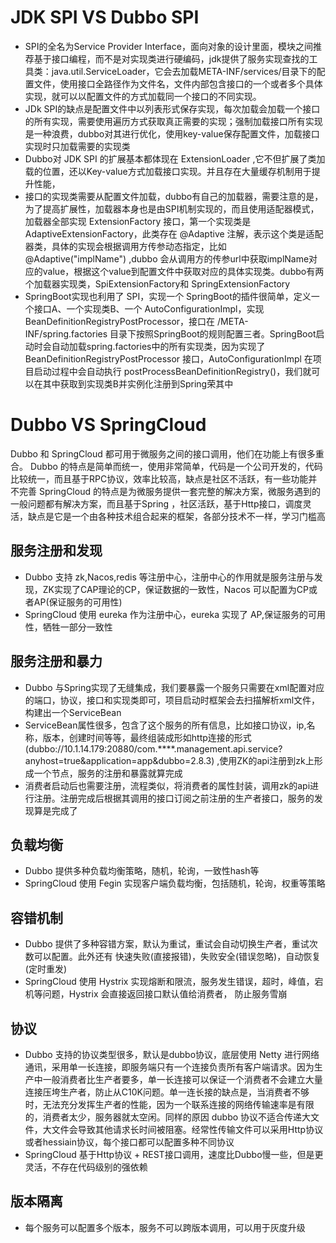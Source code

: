 # JDK SPI VS Dubbo SPI
+ SPI的全名为Service Provider Interface，面向对象的设计里面，模块之间推荐基于接口编程，而不是对实现类进行硬编码，jdk提供了服务实现查找的工具类：java.util.ServiceLoader，它会去加载META-INF/services/目录下的配置文件，使用接口全路径作为文件名，文件内部包含接口的一个或者多个具体实现，就可以以配置文件的方式加载同一个接口的不同实现。
+ JDk SPI的缺点是配置文件中以列表形式保存实现，每次加载会加载一个接口的所有实现，需要使用遍历方式获取真正需要的实现；强制加载接口所有实现是一种浪费，dubbo对其进行优化，使用key-value保存配置文件，加载接口实现时只加载需要的实现类
+ Dubbo对 JDK SPI 的扩展基本都体现在 ExtensionLoader ,它不但扩展了类加载的位置，还以Key-value方式加载接口实现。并且存在大量缓存机制用于提升性能，
+ 接口的实现类需要从配置文件加载，dubbo有自己的加载器，需要注意的是，为了提高扩展性，加载器本身也是由SPI机制实现的，而且使用适配器模式，加载器全部实现 ExtensionFactory 接口，第一个实现类是AdaptiveExtensionFactory，此类存在 @Adaptive 注解，表示这个类是适配器类，具体的实现会根据调用方传参动态指定，比如 @Adaptive("implName") ,dubbo 会从调用方的传参url中获取implName对应的value，根据这个value到配置文件中获取对应的具体实现类。dubbo有两个加载器实现类，SpiExtensionFactory和 SpringExtensionFactory
+ SpringBoot实现也利用了 SPI，实现一个 SpringBoot的插件很简单，定义一个接口A、一个实现类B、一个 AutoConfigurationImpl，实现 BeanDefinitionRegistryPostProcessor，接口在 /META-INF/spring.factories 目录下按照SpringBoot的规则配置三者。SpringBoot启动时会自动加载spring.factories中的所有实现类，因为实现了BeanDefinitionRegistryPostProcessor 接口，AutoConfigurationImpl 在项目启动过程中会自动执行 postProcessBeanDefinitionRegistry()，我们就可以在其中获取到实现类B并实例化注册到Spring荣其中

# Dubbo VS SpringCloud
Dubbo 和 SpringCloud 都可用于微服务之间的接口调用，他们在功能上有很多重合。
Dubbo 的特点是简单而统一，使用非常简单，代码是一个公司开发的，代码比较统一，而且基于RPC协议，效率比较高，缺点是社区不活跃，有一些功能并不完善
SpringCloud 的特点是为微服务提供一套完整的解决方案，微服务遇到的一般问题都有解决方案，而且基于Spring ，社区活跃，基于Http接口，调度灵活，缺点是它是一个由各种技术组合起来的框架，各部分技术不一样，学习门槛高

## 服务注册和发现
+ Dubbo 支持 zk,Nacos,redis 等注册中心，注册中心的作用就是服务注册与发现，ZK实现了CAP理论的CP，保证数据的一致性，Nacos 可以配置为CP或者AP(保证服务的可用性)
+ SpringCloud 使用 eureka 作为注册中心，eureka 实现了 AP,保证服务的可用性，牺牲一部分一致性

## 服务注册和暴力
+ Dubbo 与Spring实现了无缝集成，我们要暴露一个服务只需要在xml配置对应的端口，协议，接口和实现类即可，项目启动时框架会去扫描解析xml文件，构建出一个ServiceBean
+ ServiceBean属性很多，包含了这个服务的所有信息，比如接口协议，ip,名称，版本，创建时间等等，最终组装成形如http连接的形式(dubbo://10.1.14.179:20880/com.****.management.api.service?anyhost=true&application=app&dubbo=2.8.3) ,使用ZK的api注册到zk上形成一个节点，服务的注册和暴露就算完成
+ 消费者启动后也需要注册，流程类似，将消费者的属性封装，调用zk的api进行注册。注册完成后根据其调用的接口订阅之前注册的生产者接口，服务的发现算是完成了

## 负载均衡
+ Dubbo 提供多种负载均衡策略，随机，轮询，一致性hash等
+ SpringCloud 使用 Fegin 实现客户端负载均衡，包括随机，轮询，权重等策略

## 容错机制
+ Dubbo 提供了多种容错方案，默认为重试，重试会自动切换生产者，重试次数可以配置。此外还有 快速失败(直接报错)，失败安全(错误忽略)，自动恢复(定时重发)
+ SpringCloud 使用 Hystrix 实现熔断和限流，服务发生错误，超时，峰值，宕机等问题，Hystrix 会直接返回接口默认值给消费者， 防止服务雪崩

## 协议
+ Dubbo 支持的协议类型很多，默认是dubbo协议，底层使用 Netty 进行网络通讯，采用单一长连接，即服务端只有一个连接负责所有客户端请求。因为生产中一般消费者比生产者要多，单一长连接可以保证一个消费者不会建立大量连接压垮生产者，防止从C10K问题。单一连长接的缺点是，当消费者不够时，无法充分发挥生产者的性能，因为一个联系连接的网络传输速率是有限的，消费者太少，服务器就太空闲。同样的原因 dubbo 协议不适合传递大文件，大文件会导致其他请求长时间被阻塞。经常性传输文件可以采用Http协议或者hessiain协议，每个接口都可以配置多种不同协议
+ SpringCloud 基于Http协议 + REST接口调用，速度比Dubbo慢一些，但是更灵活，不存在代码级别的强依赖

## 版本隔离
+ 每个服务可以配置多个版本，服务不可以跨版本调用，可以用于灰度升级
